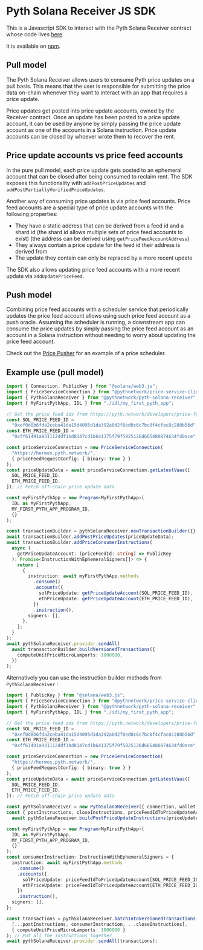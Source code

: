 # Pyth Solana Receiver JS SDK

This is a Javascript SDK to interact with the Pyth Solana Receiver contract whose code lives [here](/target_chains/solana).

It is available on [npm](https://www.npmjs.com/package/@pythnetwork/pyth-solana-receiver).

## Pull model

The Pyth Solana Receiver allows users to consume Pyth price updates on a pull basis. This means that the user is responsible for submitting the price data on-chain whenever they want to interact with an app that requires a price update.

Price updates get posted into price update accounts, owned by the Receiver contract. Once an update has been posted to a price update account, it can be used by anyone by simply passing the price update account as one of the accounts in a Solana instruction.
Price update accounts can be closed by whoever wrote them to recover the rent.

## Price update accounts vs price feed accounts

In the pure pull model, each price update gets posted to an ephemeral account that can be closed after being consumed to reclaim rent. The SDK exposes this functionality with `addPostPriceUpdates` and `addPostPartiallyVerifiedPriceUpdates`.

Another way of consuming price updates is via price feed accounts. Price feed accounts are a special type of price update accounts with the following properties:

- They have a static address that can be derived from a feed id and a shard id (the shard id allows multiple sets of price feed accounts to exist) (the address can be derived using `getPriceFeedAccountAddress`)
- They always contain a price update for the feed id their address is derived from
- The update they contain can only be replaced by a more recent update

The SDK also allows updating price feed accounts with a more recent update via `addUpdatePriceFeed`.

## Push model

Combining price feed accounts with a scheduler service that periodically updates the price feed account allows using such price feed account as a push oracle.
Assuming the scheduler is running, a downstream app can consume the price updates by simply passing the price feed account as an account in a Solana instruction without needing to worry about updating the price feed account.

Check out the [Price Pusher](../../../../../../../price_pusher/) for an example of a price scheduler.

## Example use (pull model)

```ts
import { Connection, PublicKey } from "@solana/web3.js";
import { PriceServiceConnection } from "@pythnetwork/price-service-client";
import { PythSolanaReceiver } from "@pythnetwork/pyth-solana-receiver";
import { MyFirstPythApp, IDL } from "./idl/my_first_pyth_app";

// Get the price feed ids from https://pyth.network/developers/price-feed-ids#pyth-evm-stable
const SOL_PRICE_FEED_ID =
  "0xef0d8b6fda2ceba41da15d4095d1da392a0d2f8ed0c6c7bc0f4cfac8c280b56d";
const ETH_PRICE_FEED_ID =
  "0xff61491a931112ddf1bd8147cd1b641375f79f5825126d665480874634fd0ace";

const priceServiceConnection = new PriceServiceConnection(
  "https://hermes.pyth.network/",
  { priceFeedRequestConfig: { binary: true } }
);
const priceUpdateData = await priceServiceConnection.getLatestVaas([
  SOL_PRICE_FEED_ID,
  ETH_PRICE_FEED_ID,
]); // Fetch off-chain price update data

const myFirstPythApp = new Program<MyFirstPythApp>(
  IDL as MyFirstPythApp,
  MY_FIRST_PYTH_APP_PROGRAM_ID,
  {}
);

const transactionBuilder = pythSolanaReceiver.newTransactionBuilder({});
await transactionBuilder.addPostPriceUpdates(priceUpdateData);
await transactionBuilder.addPriceConsumerInstructions(
  async (
    getPriceUpdateAccount: (priceFeedId: string) => PublicKey
  ): Promise<InstructionWithEphemeralSigners[]> => {
    return [
      {
        instruction: await myFirstPythApp.methods
          .consume()
          .accounts({
            solPriceUpdate: getPriceUpdateAccount(SOL_PRICE_FEED_ID),
            ethPriceUpdate: getPriceUpdateAccount(ETH_PRICE_FEED_ID),
          })
          .instruction(),
        signers: [],
      },
    ];
  }
);
await pythSolanaReceiver.provider.sendAll(
  await transactionBuilder.buildVersionedTransactions({
    computeUnitPriceMicroLamports: 1000000,
  })
);
```

Alternatively you can use the instruction builder methods from `PythSolanaReceiver` :

```ts
import { PublicKey } from "@solana/web3.js";
import { PriceServiceConnection } from "@pythnetwork/price-service-client";
import { PythSolanaReceiver } from "@pythnetwork/pyth-solana-receiver";
import { MyFirstPythApp, IDL } from "./idl/my_first_pyth_app";

// Get the price feed ids from https://pyth.network/developers/price-feed-ids#pyth-evm-stable
const SOL_PRICE_FEED_ID =
  "0xef0d8b6fda2ceba41da15d4095d1da392a0d2f8ed0c6c7bc0f4cfac8c280b56d";
const ETH_PRICE_FEED_ID =
  "0xff61491a931112ddf1bd8147cd1b641375f79f5825126d665480874634fd0ace";

const priceServiceConnection = new PriceServiceConnection(
  "https://hermes.pyth.network/",
  { priceFeedRequestConfig: { binary: true } }
);
const priceUpdateData = await priceServiceConnection.getLatestVaas([
  SOL_PRICE_FEED_ID,
  ETH_PRICE_FEED_ID,
]); // Fetch off-chain price update data

const pythSolanaReceiver = new PythSolanaReceiver({ connection, wallet });
const { postInstructions, closeInstructions, priceFeedIdToPriceUpdateAccount } =
  await pythSolanaReceiver.buildPostPriceUpdateInstructions(priceUpdateData); // Get instructions to post the price update data and to close the accounts later

const myFirstPythApp = new Program<MyFirstPythApp>(
  IDL as MyFirstPythApp,
  MY_FIRST_PYTH_APP_PROGRAM_ID,
  {}
);
const consumerInstruction: InstructionWithEphemeralSigners = {
  instruction: await myFirstPythApp.methods
    .consume()
    .accounts({
      solPriceUpdate: priceFeedIdToPriceUpdateAccount[SOL_PRICE_FEED_ID],
      ethPriceUpdate: priceFeedIdToPriceUpdateAccount[ETH_PRICE_FEED_ID],
    })
    .instruction(),
  signers: [],
};

const transactions = pythSolanaReceiver.batchIntoVersionedTransactions(
  [...postInstructions, consumerInstruction, ...closeInstructions],
  { computeUnitPriceMicroLamports: 1000000 }
); // Put all the instructions together
await pythSolanaReceiver.provider.sendAll(transactions);
```
